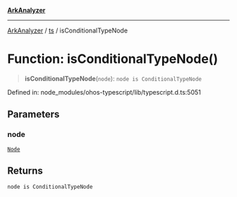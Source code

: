 [**ArkAnalyzer**](../../../../README.md)

***

[ArkAnalyzer](../../../../globals.md) / [ts](../README.md) / isConditionalTypeNode

# Function: isConditionalTypeNode()

> **isConditionalTypeNode**(`node`): `node is ConditionalTypeNode`

Defined in: node\_modules/ohos-typescript/lib/typescript.d.ts:5051

## Parameters

### node

[`Node`](../interfaces/Node.md)

## Returns

`node is ConditionalTypeNode`
